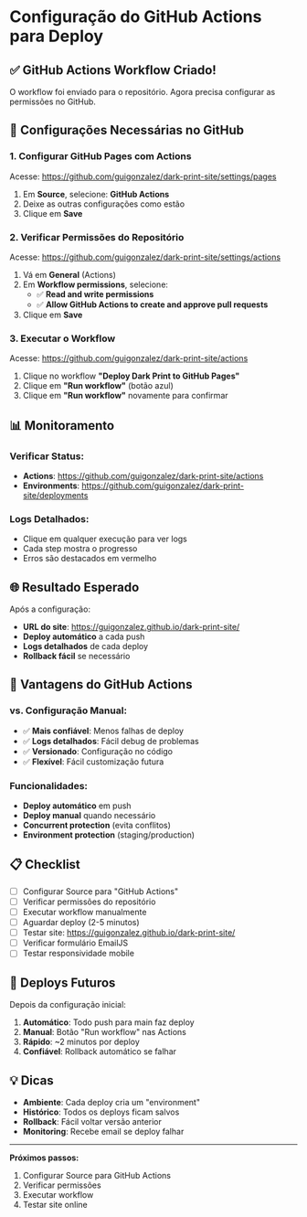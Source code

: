 # Configuração do GitHub Actions para Deploy

## ✅ GitHub Actions Workflow Criado!

O workflow foi enviado para o repositório. Agora precisa configurar as permissões no GitHub.

## 🔧 Configurações Necessárias no GitHub

### 1. **Configurar GitHub Pages com Actions**

Acesse: https://github.com/guigonzalez/dark-print-site/settings/pages

1. Em **Source**, selecione: **GitHub Actions**
2. Deixe as outras configurações como estão
3. Clique em **Save**

### 2. **Verificar Permissões do Repositório**

Acesse: https://github.com/guigonzalez/dark-print-site/settings/actions

1. Vá em **General** (Actions)
2. Em **Workflow permissions**, selecione:
   - ✅ **Read and write permissions**
   - ✅ **Allow GitHub Actions to create and approve pull requests**
3. Clique em **Save**

### 3. **Executar o Workflow**

Acesse: https://github.com/guigonzalez/dark-print-site/actions

1. Clique no workflow **"Deploy Dark Print to GitHub Pages"**
2. Clique em **"Run workflow"** (botão azul)
3. Clique em **"Run workflow"** novamente para confirmar

## 📊 Monitoramento

### Verificar Status:
- **Actions**: https://github.com/guigonzalez/dark-print-site/actions
- **Environments**: https://github.com/guigonzalez/dark-print-site/deployments

### Logs Detalhados:
- Clique em qualquer execução para ver logs
- Cada step mostra o progresso
- Erros são destacados em vermelho

## 🌐 Resultado Esperado

Após a configuração:
- **URL do site**: https://guigonzalez.github.io/dark-print-site/
- **Deploy automático** a cada push
- **Logs detalhados** de cada deploy
- **Rollback fácil** se necessário

## 🚀 Vantagens do GitHub Actions

### vs. Configuração Manual:
- ✅ **Mais confiável**: Menos falhas de deploy
- ✅ **Logs detalhados**: Fácil debug de problemas
- ✅ **Versionado**: Configuração no código
- ✅ **Flexível**: Fácil customização futura

### Funcionalidades:
- **Deploy automático** em push
- **Deploy manual** quando necessário
- **Concurrent protection** (evita conflitos)
- **Environment protection** (staging/production)

## 📋 Checklist

- [ ] Configurar Source para "GitHub Actions"
- [ ] Verificar permissões do repositório
- [ ] Executar workflow manualmente
- [ ] Aguardar deploy (2-5 minutos)
- [ ] Testar site: https://guigonzalez.github.io/dark-print-site/
- [ ] Verificar formulário EmailJS
- [ ] Testar responsividade mobile

## 🔄 Deploys Futuros

Depois da configuração inicial:
1. **Automático**: Todo push para main faz deploy
2. **Manual**: Botão "Run workflow" nas Actions
3. **Rápido**: ~2 minutos por deploy
4. **Confiável**: Rollback automático se falhar

## 💡 Dicas

- **Ambiente**: Cada deploy cria um "environment"
- **Histórico**: Todos os deploys ficam salvos
- **Rollback**: Fácil voltar versão anterior
- **Monitoring**: Recebe email se deploy falhar

---

**Próximos passos:**
1. Configurar Source para GitHub Actions
2. Verificar permissões
3. Executar workflow
4. Testar site online